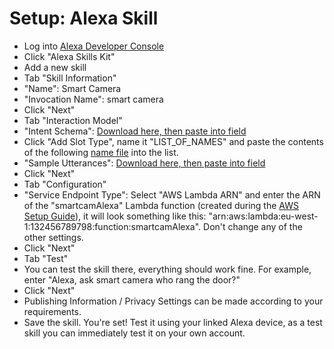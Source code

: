 Setup: Alexa Skill
==================

* Log into [Alexa Developer Console](https://developer.amazon.com/edw/home.html#/)
* Click "Alexa Skills Kit"
* Add a new skill
* Tab "Skill Information"
* "Name": Smart Camera
* "Invocation Name": smart camera
* Click "Next"
* Tab "Interaction Model"
* "Intent Schema": [Download here, then paste into field](https://raw.githubusercontent.com/ikk0/smartcam/master/alexa/intent_schema.json)
* Click "Add Slot Type", name it "LIST_OF_NAMES" and paste the contents of the following [name file](https://raw.githubusercontent.com/ikk0/smartcam/master/alexa/list_of_names.txt) into the list. 
* "Sample Utterances": [Download here, then paste into field](https://github.com/ikk0/smartcam/blob/master/alexa/sample_utterances.txt)
* Click "Next"
* Tab "Configuration"
* "Service Endpoint Type": Select "AWS Lambda ARN" and enter the ARN of the "smartcamAlexa" Lambda function (created during the [AWS Setup Guide](https://github.com/ikk0/smartcam/blob/master/aws_setup.md)), it will look something like this: "arn:aws:lambda:eu-west-1:132456789798:function:smartcamAlexa". Don't change any of the other settings.
* Click "Next"
* Tab "Test"
* You can test the skill there, everything should work fine. For example, enter "Alexa, ask smart camera who rang the door?"
* Click "Next"
* Publishing Information / Privacy Settings can be made according to your requirements.
* Save the skill. You're set! Test it using your linked Alexa device, as a test skill you can immediately test it on your own account.
